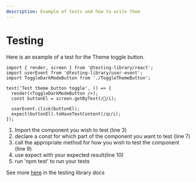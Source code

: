 ```yaml
---
description: Example of tests and how to write them
---
```


# Testing

Here is an example of a test for the Theme toggle button.&#x20;

```
import { render, screen } from '@testing-library/react';
import userEvent from '@testing-library/user-event';
import ToggleDarkModeButton from './ToggleThemeButton';

test('Test theme button toggle', () => {
  render(<ToggleDarkModeButton />);
  const buttonEl = screen.getByText(/🌙/i);

  userEvent.click(buttonEl);
  expect(buttonEl).toHaveTextContent(/🌞/i);
});

```

1. Import the component you wish to test (line 3)
2. declare a const for which part of the component you want to test (line 7)
3. call the appropriate method for how you wish to test the component (line 9)
4. use expect with your expected result(line 10)
5. run 'npm test' to run your tests

See more [here](https://testing-library.com/docs/) in the testing library docs

